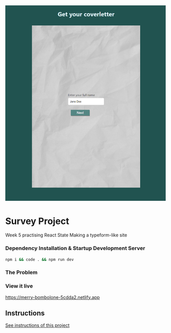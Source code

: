 <h1 align="center">
  <a href="https://merry-bombolone-5cdda2.netlify.app">
    <img src="/src/assets/project-survey.png" alt="Project image">
  </a>
</h1>

# Survey Project

Week 5 practising React State
Making a typeform-like site

### Dependency Installation & Startup Development Server

```bash
npm i && code . && npm run dev
```

### The Problem

### View it live

<a href="https://merry-bombolone-5cdda2.netlify.app">
https://merry-bombolone-5cdda2.netlify.app
  </a>

## Instructions

<a href="instructions.md">
   See instructions of this project
  </a>
